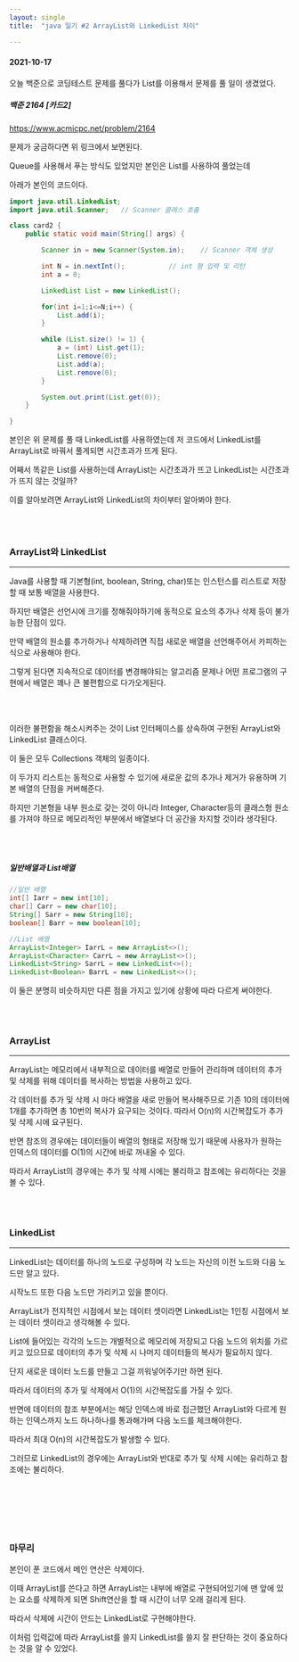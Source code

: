 ```yaml
---
layout: single
title:  "java 일기 #2 ArrayList와 LinkedList 차이"

---
```


#### 2021-10-17

오늘 백준으로 코딩테스트 문제를 풀다가 List를 이용해서 문제를 풀 일이 생겼었다.



##### 백준 2164 [카드2]

https://www.acmicpc.net/problem/2164

문제가 궁금하다면 위 링크에서 보면된다.

Queue를 사용해서 푸는 방식도 있었지만 본인은 List를 사용하여 풀었는데

아래가 본인의 코드이다.

```java
import java.util.LinkedList;
import java.util.Scanner;	// Scanner 클래스 호출

class card2 {
    public static void main(String[] args) {

        Scanner in = new Scanner(System.in);	// Scanner 객체 생성

        int N = in.nextInt(); 			// int 형 입력 및 리턴
        int a = 0;

        LinkedList List = new LinkedList();

        for(int i=1;i<=N;i++) {
            List.add(i);
        }

        while (List.size() != 1) {
            a = (int) List.get(1);
            List.remove(0);
            List.add(a);
            List.remove(0);
        }

        System.out.print(List.get(0));
    }

}
```

본인은 위 문제를 풀 때 LinkedList를 사용하였는데 저 코드에서 LinkedList를 ArrayList로 바꿔서 풀게되면 시간초과가 뜨게 된다.

어째서 똑같은 List를 사용하는데 ArrayList는 시간초과가 뜨고 LinkedList는 시간초과가 뜨지 않는 것일까?

이를 알아보려면 ArrayList와 LinkedList의 차이부터 알아봐야 한다.

<br/><br/>

### ArrayList와 LinkedList

---

Java를 사용할 때 기본형(int, boolean, String, char)또는 인스턴스를 리스트로 저장할 때 보통 배열을 사용한다. 

하지만 배열은 선언시에 크기를 정해줘야하기에 동적으로 요소의 추가나 삭제 등이 불가능한 단점이 있다.

만약 배열의 원소를 추가하거나 삭제하려면 직접 새로운 배열을 선언해주어서 카피하는 식으로 사용해야 한다.

그렇게 된다면 지속적으로 데이터를 변경해야되는 알고리즘 문제나 어떤 프로그램의 구현에서 배열은 꽤나 큰 불편함으로 다가오게된다.

<br/><br/>

이러한 불편함을 해소시켜주는 것이 List 인터페이스를 상속하여 구현된 ArrayList와 LinkedList 클래스이다.

이 둘은 모두 Collections 객체의 일종이다. 

이 두가지 리스트는 동적으로 사용할 수 있기에 새로운 값의 추가나 제거가 유용하며 기본 배열의 단점을 커버해준다.

하지만 기본형을 내부 원소로 갖는 것이 아니라 Integer, Character등의 클래스형 원소를 가져야 하므로 메모리적인 부분에서 배열보다 더 공간을 차지할 것이라 생각된다.

<br/><br/>

##### 일반배열과 List배열

```java
//일반 배열
int[] Iarr = new int[10];
char[] Carr = new char[10];
String[] Sarr = new String[10];
boolean[] Barr = new boolean[10];

//List 배열
ArrayList<Integer> IarrL = new ArrayList<>();
ArrayList<Character> CarrL = new ArrayList<>();
LinkedList<String> SarrL = new LinkedList<>();
LinkedList<Boolean> BarrL = new LinkedList<>();
```

이 둘은 분명히 비슷하지만 다른 점을 가지고 있기에 상황에 따라 다르게 써야한다. 

<br/><br/>

### ArrayList

---

ArrayList는 메모리에서 내부적으로 데이터를 배열로 만들어 관리하며 데이터의 추가 및 삭제를 위해 데이터를 복사하는 방법을 사용하고 있다.

각 데이터를 추가 및 삭제 시 마다 배열을 새로 만들어 복사해주므로 기존 10의 데이터에 1개를 추가하면 총 10번의 복사가 요구되는 것이다. 따라서 O(n)의 시간복잡도가 추가 및 삭제 시에 요구된다.

반면 참조의 경우에는 데이터들이 배열의 형태로 저장해 있기 때문에 사용자가 원하는 인덱스의 데이터를 O(1)의 시간에 바로 꺼내올 수 있다.

따라서 ArrayList의 경우에는 추가 및 삭제 시에는 불리하고 참조에는 유리하다는 것을 볼 수 있다.

 <br/><br/>

### LinkedList

---

LinkedList는 데이터를 하나의 노드로 구성하며 각 노드는 자신의 이전 노드와 다음 노드만 알고 있다.

시작노드 또한 다음 노드만 가리키고 있을 뿐이다.

ArrayList가 전지적인 시점에서 보는 데이터 셋이라면 LinkedList는 1인칭 시점에서 보는 데이터 셋이라고 생각해볼 수 있다.

List에 들어있는 각각의 노드는 개별적으로 메모리에 저장되고 다음 노드의 위치를 가르키고 있으므로 데이터의 추가 및 삭제 시 나머지 데이터들의 복사가 필요하지 않다.

단지 새로운 데이터 노드를 만들고 그걸 끼워넣어주기만 하면 된다.

따라서 데이터의 추가 및 삭제에서 O(1)의 시간복잡도를 가질 수 있다.



반면에 데이터의 참조 부분에서는 해당 인덱스에 바로 접근했던 ArrayList와 다르게 원하는 인덱스까지 노드 하나하나를 통과해가며 다음 노드를 체크해야한다.

따라서 최대 O(n)의 시간복잡도가 발생할 수 있다.

그러므로 LinkedList의 경우에는 ArrayList와 반대로 추가 및 삭제 시에는 유리하고 참조에는 불리하다.

 <br/><br/>

 <br/><br/>

### 마무리



본인이 푼 코드에서 메인 연산은 삭제이다.

이때 ArrayList를 쓴다고 하면 ArrayList는 내부에 배열로 구현되어있기에 맨 앞에 있는 요소를 삭제하게 되면 Shift연산을 할 때 시간이 너무 오래 걸리게 된다.

따라서 삭제에 시간이 안드는 LinkedList로 구현해야한다.

이처럼 입력값에 따라 ArrayList를 쓸지 LinkedList를 쓸지 잘 판단하는 것이 중요하다는 것을 알 수 있었다.
